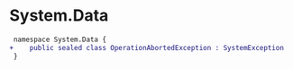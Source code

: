 # System.Data

``` diff
 namespace System.Data {
+    public sealed class OperationAbortedException : SystemException
 }
```

